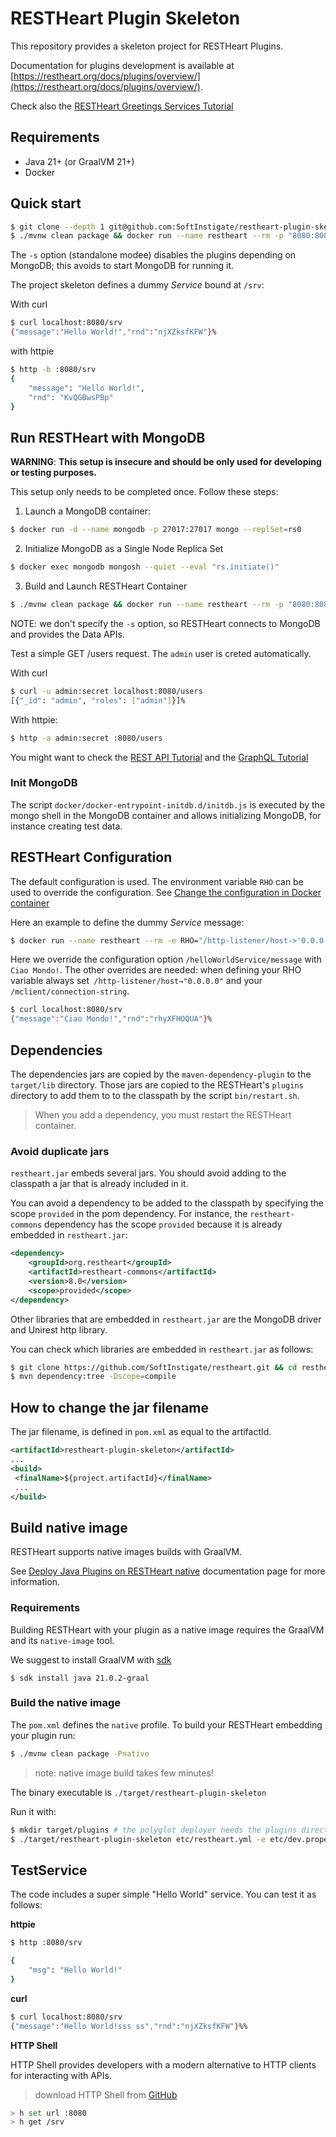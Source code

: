 # RESTHeart Plugin Skeleton

This repository provides a skeleton project for RESTHeart Plugins.

Documentation for plugins development is available at [https://restheart.org/docs/plugins/overview/](https://restheart.org/docs/plugins/overview/).

Check also the [RESTHeart Greetings Services Tutorial
](https://restheart.org/docs/plugins/tutorial)

## Requirements

- Java 21+ (or GraalVM 21+)
- Docker

## Quick start

```bash
$ git clone --depth 1 git@github.com:SoftInstigate/restheart-plugin-skeleton.git && cd restheart-plugin-skeleton
$ ./mvnw clean package && docker run --name restheart --rm -p "8080:8080" -v ./target:/opt/restheart/plugins/custom softinstigate/restheart -s
```

The `-s` option (standalone modee) disables the plugins depending on MongoDB; this avoids to start MongoDB for running it.

The project skeleton defines a dummy *Service* bound at `/srv`:

With curl

```bash
$ curl localhost:8080/srv
{"message":"Hello World!","rnd":"njXZksfKFW"}%
```

with httpie

```bash
$ http -b :8080/srv
{
    "message": "Hello World!",
    "rnd": "KvQGBwsPBp"
}
```

## Run RESTHeart with MongoDB

**WARNING**: **This setup is insecure and should be only used for developing or testing purposes.**

This setup only needs to be completed once. Follow these steps:

1) Launch a MongoDB container:

```bash
$ docker run -d --name mongodb -p 27017:27017 mongo --replSet=rs0
```

2) Initialize MongoDB as a Single Node Replica Set

```bash
$ docker exec mongodb mongosh --quiet --eval "rs.initiate()"
```

3) Build and Launch RESTHeart Container

```bash
$ ./mvnw clean package && docker run --name restheart --rm -p "8080:8080" -v ./target:/opt/restheart/plugins/custom softinstigate/restheart
```

NOTE: we don't specify the `-s` option, so RESTHeart connects to MongoDB and provides the Data APIs.

Test a simple GET /users request. The `admin` user is creted automatically.

With curl

```bash
$ curl -u admin:secret localhost:8080/users
[{"_id": "admin", "roles": ["admin"]}]%
```

With httpie:

```bash
$ http -a admin:secret :8080/users
```

You might want to check the [REST API Tutorial](https://restheart.org/docs/mongodb-rest/tutorial) and the [GraphQL Tutorial](https://restheart.org/docs/mongodb-graphql/tutorial)

### Init MongoDB

The script `docker/docker-entrypoint-initdb.d/initdb.js` is executed by the mongo shell in the MongoDB container and allows initializing MongoDB, for instance creating test data.

## RESTHeart Configuration

The default configuration is used. The environment variable `RHO` can be used to override the configuration. See [Change the configuration in Docker container](https://restheart.org/docs/configuration#change-the-configuration-in-docker-container)

Here an example to define the dummy *Service* message:

```bash
$ docker run --name restheart --rm -e RHO="/http-listener/host->'0.0.0.0';/mclient/connection-string->'mongodb://host.docker.internal';/helloWorldService/message->'Ciao Mondo!'" -p "8080:8080" -v ./target:/opt/restheart/plugins/custom softinstigate/restheart -s
```

Here we override the configuration option `/helloWorldService/message` with `Ciao Mondo!`. The other overrides are needed: when defining your RHO variable always set` /http-listener/host→"0.0.0.0"` and your` /mclient/connection-string`.

```bash
$ curl localhost:8080/srv
{"message":"Ciao Mondo!","rnd":"rhyXFHOQUA"}%
```

## Dependencies

The dependencies jars are copied by the `maven-dependency-plugin` to the `target/lib` directory. Those jars are copied to the RESTHeart's `plugins` directory to add them to to the classpath by the script `bin/restart.sh`.

> When you add a dependency, you must restart the RESTHeart container.

### Avoid duplicate jars

`restheart.jar` embeds several jars. You should avoid adding to the classpath a jar that is already included in it.

You can avoid a dependency to be added to the classpath by specifying the scope `provided` in the pom dependency. For instance, the `restheart-commons` dependency has the scope `provided` because it is already embedded in `restheart.jar`:

```xml
<dependency>
    <groupId>org.restheart</groupId>
    <artifactId>restheart-commons</artifactId>
    <version>8.0</version>
    <scope>provided</scope>
</dependency>
```

Other libraries that are embedded in `restheart.jar` are the MongoDB driver and Unirest http library.

You can check which libraries are embedded in `restheart.jar` as follows:

```bash
$ git clone https://github.com/SoftInstigate/restheart.git && cd restheart
$ mvn dependency:tree -Dscope=compile
```

## How to change the jar filename

The jar filename, is defined in `pom.xml` as equal to the artifactId.

```xml
<artifactId>restheart-plugin-skeleton</artifactId>
...
<build>
 <finalName>${project.artifactId}</finalName>
 ...
</build>
```

## Build native image

RESTHeart supports native images builds with GraalVM.

See [Deploy Java Plugins on RESTHeart native](https://restheart.org/docs/plugins/deploy/#deploy-java-plugins-on-restheart-native) documentation page for more information.

### Requirements

Building RESTHeart with your plugin as a native image requires the GraalVM and its `native-image` tool.

We suggest to install GraalVM with [sdk](https://sdkman.io/)

```
$ sdk install java 21.0.2-graal
```

### Build the native image

The `pom.xml` defines the `native` profile. To build your RESTHeart embedding your plugin run:

```bash
$ ./mvnw clean package -Pnative
```

> note: native image build takes few minutes!

The binary executable is `./target/restheart-plugin-skeleton`

Run it with:

```bash
$ mkdir target/plugins # the polyglot deployer needs the plugins directory
$ ./target/restheart-plugin-skeleton etc/restheart.yml -e etc/dev.properties
```

## TestService

The code includes a super simple "Hello World" service. You can test it as follows:

**httpie**

```bash
$ http :8080/srv

{
    "msg": "Hello World!"
}
```

**curl**

```bash
$ curl localhost:8080/srv
{"message":"Hello World!sss ss","rnd":"njXZksfKFW"}%%
```

**HTTP Shell**

HTTP Shell provides developers with a modern alternative to HTTP clients for interacting with APIs.

> download HTTP Shell from [GitHub](https://github.com/SoftInstigate/http-shell/releases)

```bash
> h set url :8080
> h get /srv
```
